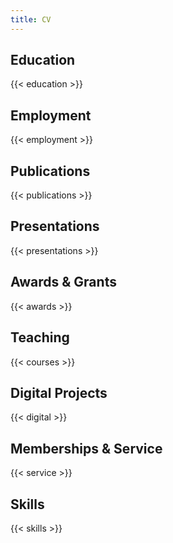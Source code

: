 ```yaml
---
title: CV
---
```


## Education

{{< education >}}

## Employment

{{< employment >}}

## Publications

{{< publications >}}

## Presentations

{{< presentations >}}

## Awards & Grants

{{< awards >}}

## Teaching

{{< courses >}}

## Digital Projects

{{< digital >}}

## Memberships & Service

{{< service >}}

## Skills

{{< skills >}}